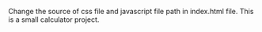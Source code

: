 Change the source of css file and javascript file path in index.html file.
This is a small calculator project.
